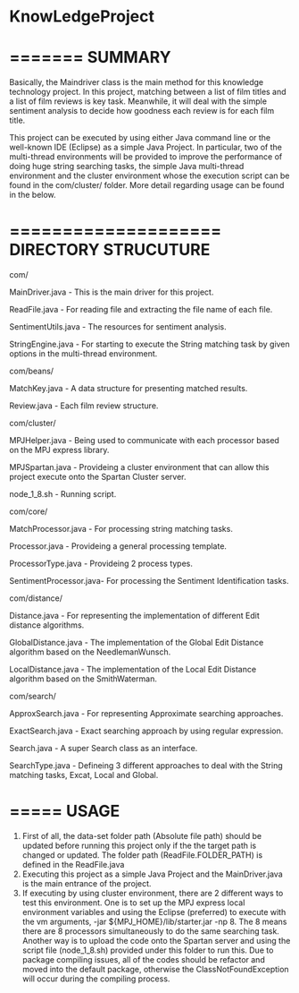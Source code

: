 # KnowLedgeProject

=======
SUMMARY
=======
Basically, the Maindriver class is the main method for this knowledge technology project. In this project, matching between a list of film titles and a list of film reviews is key task. Meanwhile, it will deal with the simple sentiment analysis to decide how goodness each review is for each film title.

This project can be executed by using either Java command line or the well-known IDE (Eclipse) as a simple Java Project. In particular, two of the multi-thread environments will be provided to improve the performance of doing huge string searching tasks, the simple Java multi-thread environment and the cluster environment whose the execution script can be found in the com/cluster/ folder. More detail regarding usage can be found in the below.

====================
DIRECTORY STRUCUTURE
====================
com/

MainDriver.java        - This is the main driver for this project.

ReadFile.java          - For reading file and extracting the file name of each file.

SentimentUtils.java    - The resources for sentiment analysis.

StringEngine.java      - For starting to execute the String matching task by given options in the multi-thread environment.


com/beans/

MatchKey.java          - A data structure for presenting matched results.

Review.java            - Each film review structure.


com/cluster/

MPJHelper.java         - Being used to communicate with each processor based on the MPJ express library.

MPJSpartan.java        - Provideing a cluster environment that can allow this project execute onto the Spartan Cluster server.

node_1_8.sh            - Running script.

com/core/

MatchProcessor.java    - For processing string matching tasks.

Processor.java         - Provideing a general processing template.

ProcessorType.java     - Provideing 2 process types.

SentimentProcessor.java- For processing the Sentiment Identification tasks.


com/distance/

Distance.java          - For representing the implementation of different Edit distance algorithms.

GlobalDistance.java    - The implementation of the Global Edit Distance algorithm based on the NeedlemanWunsch.

LocalDistance.java     - The implementation of the Local Edit Distance algorithm based on the SmithWaterman.


com/search/

ApproxSearch.java      - For representing Approximate searching approaches.

ExactSearch.java       - Exact searching approach by using regular expression.

Search.java            - A super Search class as an interface.

SearchType.java        - Defineing 3 different approaches to deal with the String matching tasks, Excat, Local and Global.


=====
USAGE
=====

1. First of all, the data-set folder path (Absolute file path) should be updated before running this project only if the the target path is changed or updated. The folder path (ReadFile.FOLDER_PATH) is defined in the ReadFile.java 
2. Executing this project as a simple Java Project and the MainDriver.java is the main entrance of the project.
3. If executing by using cluster environment, there are 2 different ways to test this environment. One is to set up the MPJ express local environment variables and using the Eclipse (preferred) to execute with the vm arguments, -jar ${MPJ_HOME}/lib/starter.jar -np 8. The 8 means there are 8 processors simultaneously to do the same searching task. Another way is to upload the code onto the Spartan server and using the script file (node_1_8.sh) provided under this folder to run this. Due to package compiling issues, all of the codes should be refactor and moved into the default package, otherwise the ClassNotFoundException will occur during the compiling process.







